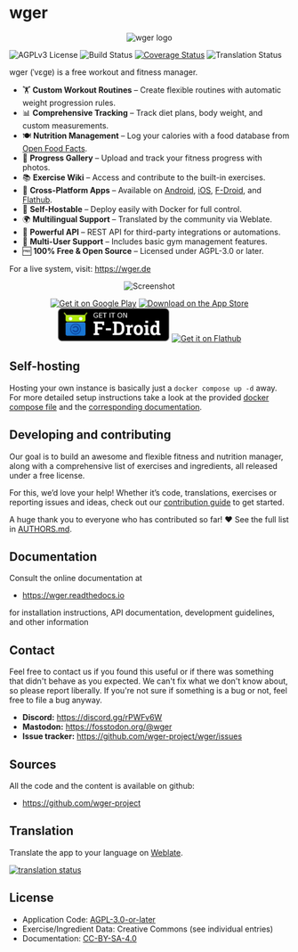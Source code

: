 ﻿# wger

<p align="center">
  <img src="https://raw.githubusercontent.com/wger-project/wger/master/wger/core/static/images/logos/logo.png" width="100" height="100" alt="wger logo">

![AGPLv3 License](https://img.shields.io/badge/License-AGPLv3-blue.svg)
![Build Status](https://img.shields.io/github/actions/workflow/status/wger-project/wger/ci.yml?branch=master)
[![Coverage Status](https://coveralls.io/repos/github/wger-project/wger/badge.svg?branch=master)](https://coveralls.io/github/wger-project/wger?branch=master)
![Translation Status](https://hosted.weblate.org/widget/wger/svg-badge.svg)
</p>


wger (ˈvɛɡɐ) is a free workout and fitness manager.

- 🏋️ **Custom Workout Routines** – Create flexible routines with automatic weight progression rules.
- 📊 **Comprehensive Tracking** – Track diet plans, body weight, and custom measurements.
- 🍽️ **Nutrition Management** – Log your calories with a food database
  from [Open Food Facts](https://openfoodfacts.org).
- 📸 **Progress Gallery** – Upload and track your fitness progress with photos.
- 📚 **Exercise Wiki** – Access and contribute to the built-in exercises.
- 📱 **Cross-Platform Apps** – Available on
  [Android](https://play.google.com/store/apps/details?id=de.wger.flutter),
  [iOS](https://apps.apple.com/us/app/wger-workout-manager/id6502226792),
  [F-Droid](https://f-droid.org/en/packages/de.wger.flutter/),
  and [Flathub](https://flathub.org/apps/de.wger.flutter).
- 🐳 **Self-Hostable** – Deploy easily with Docker for full control.
- 🌍 **Multilingual Support** – Translated by the community via Weblate.
- 🔗 **Powerful API** – REST API for third-party integrations or automations.
- 👥 **Multi-User Support** – Includes basic gym management features.
- 🆓 **100% Free & Open Source** – Licensed under AGPL-3.0 or later.


For a live system, visit: <https://wger.de>


<p align="center">
  <img
    src="https://raw.githubusercontent.com/wger-project/wger/master/wger/software/static/images/screens-3.png"
    alt="Screenshot"
    width="400">
</p>


<p align="center">
  <a href="https://play.google.com/store/apps/details?id=de.wger.flutter">
    <img src="https://raw.githubusercontent.com/wger-project/wger/master/wger/core/static/images/logos/play-store/badge.svg" alt="Get it on Google Play" height="50"></a>
  <a href="https://apps.apple.com/us/app/wger-workout-manager/id6502226792">
    <img src="https://developer.apple.com/assets/elements/badges/download-on-the-app-store.svg" alt="Download on the App Store" height="50"></a>
  <a href="https://f-droid.org/packages/de.wger.flutter/">
    <img src="https://raw.githubusercontent.com/wger-project/wger/master/wger/core/static/images/logos/fdroid/get-it-on.png" alt="Get it on F-Droid" height="60"></a>
  <a href="https://flathub.org/apps/de.wger.flutter">
    <img src="https://raw.githubusercontent.com/wger-project/wger/master/wger/core/static/images/logos/flathub/black.svg" alt="Get it on Flathub" height="50"></a>
</p>

## Self-hosting

Hosting your own instance is basically just a `docker compose up -d` away. For
more detailed setup instructions take a look at the provided
[docker compose file](https://github.com/wger-project/docker) and the
[corresponding documentation](https://wger.readthedocs.io/en/latest/production/docker.html).

## Developing and contributing

Our goal is to build an awesome and flexible fitness and nutrition manager,
along with a comprehensive list of exercises and ingredients, all released
under a free license.

For this, we’d love your help! Whether it’s code, translations, exercises or
reporting issues and ideas, check out our
[contribution guide](https://wger.readthedocs.io/en/latest/contributing.html)
to get started.

A huge thank you to everyone who has contributed so far! ❤️ See the full list
in [AUTHORS.md](AUTHORS.md).

## Documentation

Consult the online documentation at

* <https://wger.readthedocs.io>

for installation instructions, API documentation, development guidelines, and
other information

## Contact

Feel free to contact us if you found this useful or if there was something that
didn't behave as you expected. We can't fix what we don't know about, so please
report liberally. If you're not sure if something is a bug or not, feel free to
file a bug anyway.

* **Discord:** <https://discord.gg/rPWFv6W>
* **Mastodon:** <https://fosstodon.org/@wger>
* **Issue tracker:** <https://github.com/wger-project/wger/issues>

## Sources

All the code and the content is available on github:

* <https://github.com/wger-project>

## Translation

Translate the app to your language on [Weblate](https://hosted.weblate.org/engage/wger/).

[![translation status](https://hosted.weblate.org/widgets/wger/-/multi-blue.svg)](https://hosted.weblate.org/engage/wger/)

## License

* Application Code: [AGPL-3.0-or-later](https://www.gnu.org/licenses/agpl-3.0.html)
* Exercise/Ingredient Data: Creative Commons (see individual entries)
* Documentation: [CC-BY-SA-4.0](https://creativecommons.org/licenses/by-sa/4.0/)

